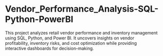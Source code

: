# Vendor_Performance_Analysis-SQL-Python-PowerBI
This project analyzes retail vendor performance and inventory management using SQL, Python, and Power BI. It uncovers insights on vendor profitability, inventory risks, and cost optimization while providing interactive dashboards for decision-making.
